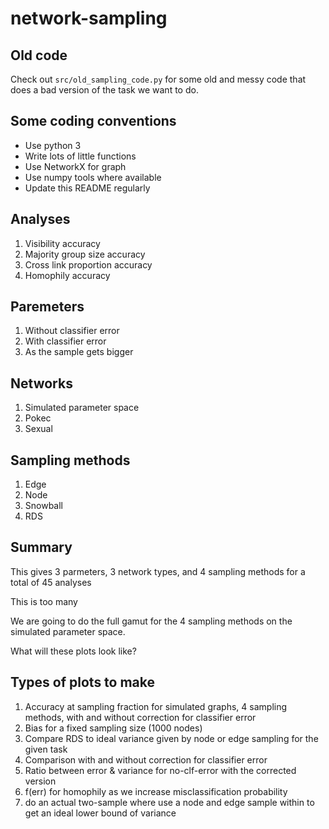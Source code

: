 # network-sampling

## Old code

Check out `src/old_sampling_code.py` for some old and messy code that does a bad version of the task we want to do.

## Some coding conventions

* Use python 3
* Write lots of little functions
* Use NetworkX for graph
* Use numpy tools where available
* Update this README regularly

## Analyses
1. Visibility accuracy
1. Majority group size accuracy
1. Cross link proportion accuracy
1. Homophily accuracy

## Paremeters
1. Without classifier error
1. With classifier error
1. As the sample gets bigger

## Networks
1. Simulated parameter space
1. Pokec
1. Sexual

## Sampling methods
1. Edge
1. Node
1. Snowball
1. RDS

## Summary

This gives 3 parmeters, 3 network types, and 4 sampling methods for a total of 45 analyses

This is too many

We are going to do the full gamut for the 4 sampling methods on the simulated parameter space.

What will these plots look like?

## Types of plots to make
1. Accuracy at sampling fraction for simulated graphs, 4 sampling methods, with and without correction for classifier error
1. Bias for a fixed sampling size (1000 nodes)
1. Compare RDS to ideal variance given by node or edge sampling for the given task
1. Comparison with and without correction for classifier error
1. Ratio between error & variance for no-clf-error with the corrected version
1. f(err) for homophily as we increase misclassification probability
1. do an actual two-sample where use a node and edge sample within to get an ideal lower bound of variance
